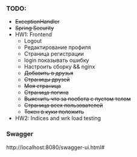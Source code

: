 
### TODO:
- ~~ExceptionHandler~~ 
- ~~Spring Security~~
- HW1: Frontend
   - Logout
   - Редактирование профиля
   - Страница регистрации
   - login показывать ошибку
   - Настроить сборку && nginx
   - ~~Добавить в друзья~~
   - ~~Страницы друзей~~
   - ~~Моя страница~~
   - ~~Страница логина~~ 
   - ~~Выяснить что за поебота с пустом телом~~
   - ~~Страница всех пользователей~~
   - ~~Токен в куки положить~~
- HW2: Indices and wrk load testing

### Swagger
http://localhost:8080/swagger-ui.html#